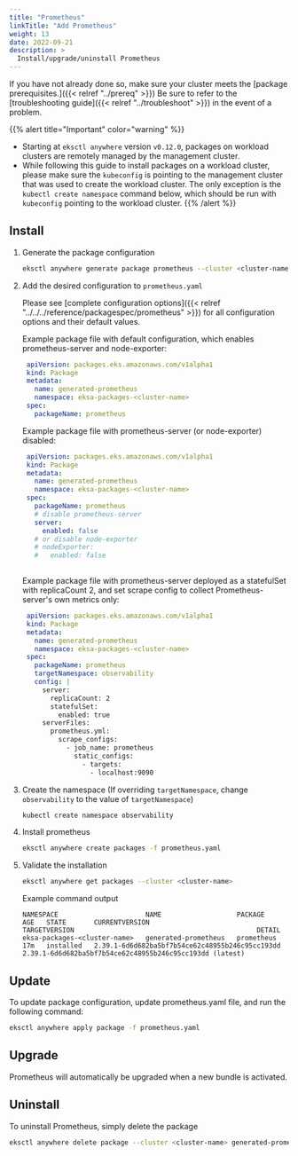 ```yaml
---
title: "Prometheus"
linkTitle: "Add Prometheus"
weight: 13
date: 2022-09-21
description: >
  Install/upgrade/uninstall Prometheus
---
```


If you have not already done so, make sure your cluster meets the [package prerequisites.]({{< relref "../prereq" >}})
Be sure to refer to the [troubleshooting guide]({{< relref "../troubleshoot" >}}) in the event of a problem.

   {{% alert title="Important" color="warning" %}}
   * Starting at `eksctl anywhere` version `v0.12.0`, packages on workload clusters are remotely managed by the management cluster.
   * While following this guide to install packages on a workload cluster, please make sure the `kubeconfig` is pointing to the management cluster that was used to create the workload cluster. The only exception is the `kubectl create namespace` command below, which should be run with `kubeconfig` pointing to the workload cluster.
   {{% /alert %}}

## Install

<!-- this content needs to be indented so the numbers are automatically incremented -->
1. Generate the package configuration
   ```bash
   eksctl anywhere generate package prometheus --cluster <cluster-name> > prometheus.yaml
   ```

1. Add the desired configuration to `prometheus.yaml`

   Please see [complete configuration options]({{< relref "../../../reference/packagespec/prometheus" >}}) for all configuration options and their default values.

   Example package file with default configuration, which enables prometheus-server and node-exporter:
   ```yaml
    apiVersion: packages.eks.amazonaws.com/v1alpha1
    kind: Package
    metadata:
      name: generated-prometheus
      namespace: eksa-packages-<cluster-name>
    spec:
      packageName: prometheus
   ```

   Example package file with prometheus-server (or node-exporter) disabled:
   ```yaml
    apiVersion: packages.eks.amazonaws.com/v1alpha1
    kind: Package
    metadata:
      name: generated-prometheus
      namespace: eksa-packages-<cluster-name>
    spec:
      packageName: prometheus
      # disable prometheus-server
      server:
        enabled: false
      # or disable node-exporter
      # nodeExporter:
      #   enabled: false
      
   ```

   Example package file with prometheus-server deployed as a statefulSet with replicaCount 2, and set scrape config to collect Prometheus-server's own metrics only:
   ```yaml
    apiVersion: packages.eks.amazonaws.com/v1alpha1
    kind: Package
    metadata:
      name: generated-prometheus
      namespace: eksa-packages-<cluster-name>
    spec:
      packageName: prometheus
      targetNamespace: observability
      config: | 
        server:
          replicaCount: 2
          statefulSet:
            enabled: true
        serverFiles:
          prometheus.yml:
            scrape_configs:
              - job_name: prometheus
                static_configs:
                  - targets:
                    - localhost:9090
   ```

1. Create the namespace
  (If overriding `targetNamespace`, change `observability` to the value of `targetNamespace`)
    ```bash
    kubectl create namespace observability
    ```

1. Install prometheus

    ```bash
    eksctl anywhere create packages -f prometheus.yaml
    ```

1. Validate the installation

    ```bash
    eksctl anywhere get packages --cluster <cluster-name>
    ```

   Example command output
    ```
    NAMESPACE                      NAME                   PACKAGE      AGE   STATE       CURRENTVERSION                                    TARGETVERSION                                              DETAIL
    eksa-packages-<cluster-name>   generated-prometheus   prometheus   17m   installed   2.39.1-6d6d682ba5bf7b54ce62c48955b246c95cc193dd   2.39.1-6d6d682ba5bf7b54ce62c48955b246c95cc193dd (latest)
    ```

## Update
To update package configuration, update prometheus.yaml file, and run the following command:
```bash
eksctl anywhere apply package -f prometheus.yaml
```

## Upgrade

Prometheus will automatically be upgraded when a new bundle is activated.

## Uninstall

To uninstall Prometheus, simply delete the package

```bash
eksctl anywhere delete package --cluster <cluster-name> generated-prometheus
```
